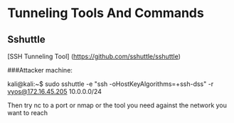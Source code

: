 # Tunneling Tools And Commands

## Sshuttle
[SSH Tunneling Tool] (https://github.com/sshuttle/sshuttle)

###Attacker machine:

kali@kali:~$ sudo sshuttle -e "ssh -oHostKeyAlgorithms=+ssh-dss" -r vyos@172.16.45.205 10.0.0.0/24

Then try nc to a port or nmap or the tool you need against the network you want to reach
